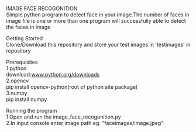 IMAGE FACE RECOGONITION<br />
Simple python program to detect face in your image.The number of faces in image file is one or more than one program will successfully able to detect the faces in image<br />

Getting Started<br />
Clone/Download this repository and store your test images in 'testimages' in repository<br /> 

Prerequisites<br />
1.python <br />
download:www.python.org/downloads<br />
2.opencv<br />
pip install opencv-python(root of python site package)<br />
3.numpy<br />
pip install numpy<br />

Running the program<br />
1.Open and run the image_face_recogonition.py<br />
2.In input console enter image path eg. "faceimages/image.jpeg"<br />
